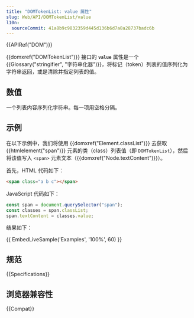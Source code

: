 ```yaml
---
title: "DOMTokenList: value 属性"
slug: Web/API/DOMTokenList/value
l10n:
  sourceCommit: 41a8b9c9832359d445d136b6d7a8a28737badc6b
---
```


{{APIRef("DOM")}}

{{domxref("DOMTokenList")}} 接口的 **`value`** 属性是一个{{Glossary("stringifier", "字符串化器")}}，将标记（token）列表的值序列化为字符串返回，或是清除并指定列表的值。

## 数值

一个列表内容序列化字符串。每一项用空格分隔。

## 示例

在以下示例中，我们将使用 {{domxref("Element.classList")}} 去获取 {{htmlelement("span")}} 元素的类（class）列表值（即 `DOMTokenList`），然后将该值写入 `<span>` 元素文本（{{domxref("Node.textContent")}}）。

首先，HTML 代码如下：

```html
<span class="a b c"></span>
```

JavaScript 代码如下：

```js
const span = document.querySelector("span");
const classes = span.classList;
span.textContent = classes.value;
```

结果如下：

{{ EmbedLiveSample('Examples', '100%', 60) }}

## 规范

{{Specifications}}

## 浏览器兼容性

{{Compat}}
